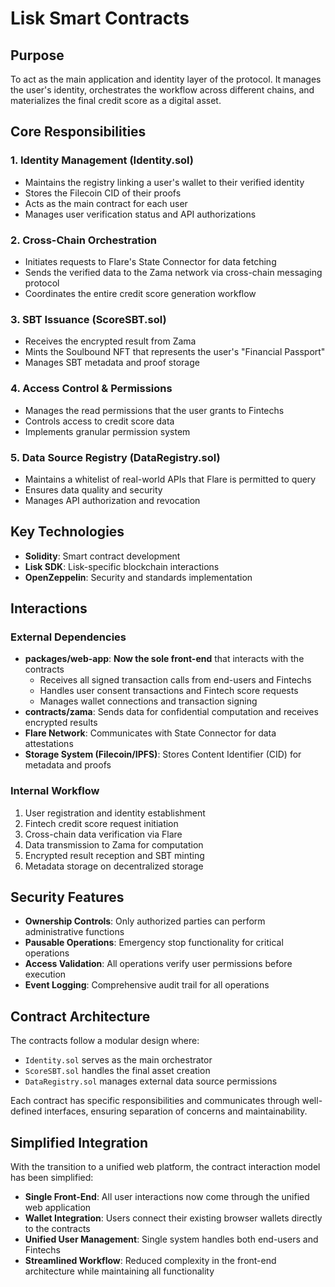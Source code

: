 # Lisk Smart Contracts

## Purpose

To act as the main application and identity layer of the protocol. It manages the user's identity, orchestrates the workflow across different chains, and materializes the final credit score as a digital asset.

## Core Responsibilities

### 1. Identity Management (Identity.sol)
- Maintains the registry linking a user's wallet to their verified identity
- Stores the Filecoin CID of their proofs
- Acts as the main contract for each user
- Manages user verification status and API authorizations

### 2. Cross-Chain Orchestration
- Initiates requests to Flare's State Connector for data fetching
- Sends the verified data to the Zama network via cross-chain messaging protocol
- Coordinates the entire credit score generation workflow

### 3. SBT Issuance (ScoreSBT.sol)
- Receives the encrypted result from Zama
- Mints the Soulbound NFT that represents the user's "Financial Passport"
- Manages SBT metadata and proof storage

### 4. Access Control & Permissions
- Manages the read permissions that the user grants to Fintechs
- Controls access to credit score data
- Implements granular permission system

### 5. Data Source Registry (DataRegistry.sol)
- Maintains a whitelist of real-world APIs that Flare is permitted to query
- Ensures data quality and security
- Manages API authorization and revocation

## Key Technologies

- **Solidity**: Smart contract development
- **Lisk SDK**: Lisk-specific blockchain interactions
- **OpenZeppelin**: Security and standards implementation

## Interactions

### External Dependencies
- **packages/web-app**: **Now the sole front-end** that interacts with the contracts
  - Receives all signed transaction calls from end-users and Fintechs
  - Handles user consent transactions and Fintech score requests
  - Manages wallet connections and transaction signing
- **contracts/zama**: Sends data for confidential computation and receives encrypted results
- **Flare Network**: Communicates with State Connector for data attestations
- **Storage System (Filecoin/IPFS)**: Stores Content Identifier (CID) for metadata and proofs

### Internal Workflow
1. User registration and identity establishment
2. Fintech credit score request initiation
3. Cross-chain data verification via Flare
4. Data transmission to Zama for computation
5. Encrypted result reception and SBT minting
6. Metadata storage on decentralized storage

## Security Features

- **Ownership Controls**: Only authorized parties can perform administrative functions
- **Pausable Operations**: Emergency stop functionality for critical operations
- **Access Validation**: All operations verify user permissions before execution
- **Event Logging**: Comprehensive audit trail for all operations

## Contract Architecture

The contracts follow a modular design where:
- `Identity.sol` serves as the main orchestrator
- `ScoreSBT.sol` handles the final asset creation
- `DataRegistry.sol` manages external data source permissions

Each contract has specific responsibilities and communicates through well-defined interfaces, ensuring separation of concerns and maintainability.

## Simplified Integration

With the transition to a unified web platform, the contract interaction model has been simplified:

- **Single Front-End**: All user interactions now come through the unified web application
- **Wallet Integration**: Users connect their existing browser wallets directly to the contracts
- **Unified User Management**: Single system handles both end-users and Fintechs
- **Streamlined Workflow**: Reduced complexity in the front-end architecture while maintaining all functionality
